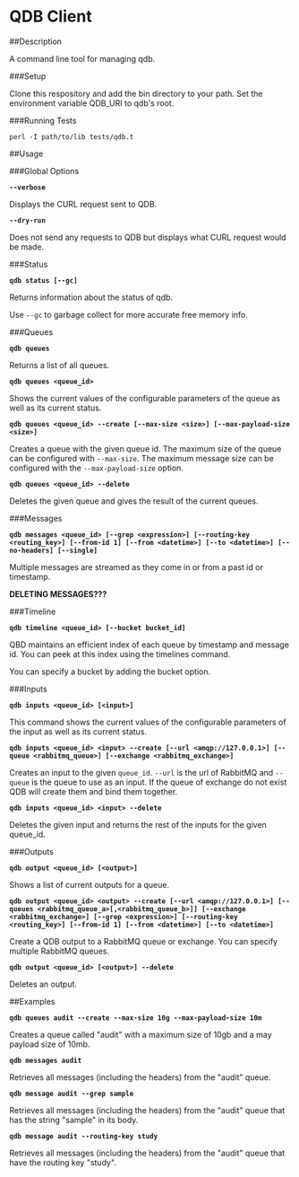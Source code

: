 QDB Client
==========

##Description

A command line tool for managing qdb.

###Setup

Clone this respository and add the bin directory to your path. Set the environment variable QDB_URI to qdb's root.

###Running Tests

`perl -I path/to/lib tests/qdb.t`

##Usage

###Global Options

**`--verbose`**

Displays the CURL request sent to QDB.

**`--dry-run`**

Does not send any requests to QDB but displays what CURL request would be made.

###Status

**`qdb status [--gc]`**

Returns information about the status of qdb.

Use `--gc` to garbage collect for more accurate free memory info.

###Queues

**`qdb queues`**

Returns a list of all queues.

**`qdb queues <queue_id>`**

Shows the current values of the configurable parameters of the queue as well as its current status.

**`qdb queues <queue_id> --create [--max-size <size>] [--max-payload-size <size>]`**

Creates a queue with the given queue id. The maximum size of the queue can be configured with `--max-size`. The maximum message size can be configured with the `--max-payload-size` option.

**`qdb queues <queue_id> --delete`**

Deletes the given queue and gives the result of the current queues.

###Messages

**`qdb messages <queue_id> [--grep <expression>] [--routing-key <routing_key>] [--from-id 1] [--from <datetime>] [--to <datetime>] [--no-headers] [--single]`**

Multiple messages are streamed as they come in or from a past id or timestamp.

__DELETING MESSAGES???__

###Timeline

**`qdb timeline <queue_id> [--bucket bucket_id]`**

QBD maintains an efficient index of each queue by timestamp and message id. You can peek at this index using the timelines command.

You can specify a bucket by adding the bucket option.

###Inputs

**`qdb inputs <queue_id> [<input>]`**

This command shows the current values of the configurable parameters of the input as well as its current status.

**`qdb inputs <queue_id> <input> --create [--url <amqp://127.0.0.1>] [--queue <rabbitmq_queue>] [--exchange <rabbitmq_exchange>]`**

Creates an input to the given `queue_id`. `--url` is the url of RabbitMQ and `--queue` is the queue to use as an input. If the queue of exchange do not exist QDB will create them and bind them together.

**`qdb inputs <queue_id> <input> --delete`**

Deletes the given input and returns the rest of the inputs for the given queue_id.

###Outputs

**`qdb output <queue_id> [<output>]`**

Shows a list of current outputs for a queue.

**`qdb output <queue_id> <output> --create [--url <amqp://127.0.0.1>] [--queues <rabbitmq_queue_a>[,<rabbitmq_queue_b>]] [--exchange <rabbitmq_exchange>] [--grep <expression>] [--routing-key <routing_key>] [--from-id 1] [--from <datetime>] [--to <datetime>]`**

Create a QDB output to a RabbitMQ queue or exchange. You can specify multiple RabbitMQ queues.

**`qdb output <queue_id> [<output>] --delete`**

Deletes an output.

##Examples

**`qdb queues audit --create --max-size 10g --max-payload-size 10m`**

Creates a queue called "audit" with a maximum size of 10gb and a may payload size of 10mb.

**`qdb messages audit`**

Retrieves all messages (including the headers) from the "audit" queue.

**`qdb message audit --grep sample`**

Retrieves all messages (including the headers) from the "audit" queue that has the string "sample" in its body.

**`qdb message audit --routing-key study`**

Retrieves all messages (including the headers) from the "audit" queue that have the routing key "study".

